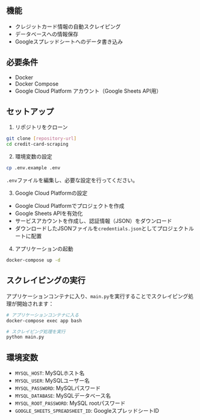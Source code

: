 ## 機能

- クレジットカード情報の自動スクレイピング
- データベースへの情報保存
- Googleスプレッドシートへのデータ書き込み

## 必要条件

- Docker
- Docker Compose
- Google Cloud Platform アカウント（Google Sheets API用）

## セットアップ

1. リポジトリをクローン
```bash
git clone [repository-url]
cd credit-card-scraping
```

2. 環境変数の設定
```bash
cp .env.example .env
```
`.env`ファイルを編集し、必要な設定を行ってください。

3. Google Cloud Platformの設定
- Google Cloud Platformでプロジェクトを作成
- Google Sheets APIを有効化
- サービスアカウントを作成し、認証情報（JSON）をダウンロード
- ダウンロードしたJSONファイルを`credentials.json`としてプロジェクトルートに配置

4. アプリケーションの起動
```bash
docker-compose up -d
```

## スクレイピングの実行

アプリケーションコンテナに入り、`main.py`を実行することでスクレイピング処理が開始されます：

```bash
# アプリケーションコンテナに入る
docker-compose exec app bash

# スクレイピング処理を実行
python main.py
```

## 環境変数

- `MYSQL_HOST`: MySQLホスト名
- `MYSQL_USER`: MySQLユーザー名
- `MYSQL_PASSWORD`: MySQLパスワード
- `MYSQL_DATABASE`: MySQLデータベース名
- `MYSQL_ROOT_PASSWORD`: MySQL rootパスワード
- `GOOGLE_SHEETS_SPREADSHEET_ID`: GoogleスプレッドシートID